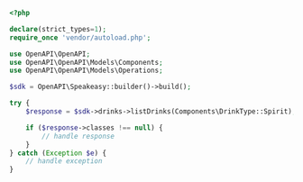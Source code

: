 <!-- Start SDK Example Usage [usage] -->
```php
<?php

declare(strict_types=1);
require_once 'vendor/autoload.php';

use OpenAPI\OpenAPI;
use OpenAPI\OpenAPI\Models\Components;
use OpenAPI\OpenAPI\Models\Operations;

$sdk = OpenAPI\Speakeasy::builder()->build();

try {
    $response = $sdk->drinks->listDrinks(Components\DrinkType::Spirit);

    if ($response->classes !== null) {
        // handle response
    }
} catch (Exception $e) {
    // handle exception
}

```
<!-- End SDK Example Usage [usage] -->